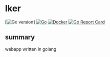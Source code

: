 # lker

[![Go version](https://img.shields.io/github/go-mod/go-version/ecshreve/lker)]
[![Go](https://github.com/ecshreve/lker/actions/workflows/go.yml/badge.svg)](https://github.com/ecshreve/lker/actions/workflows/go.yml)
[![Docker](https://github.com/ecshreve/lker/actions/workflows/docker.yml/badge.svg)](https://github.com/ecshreve/lker/actions/workflows/docker.yml)
[![Go Report Card](https://goreportcard.com/badge/github.com/ecshreve/lker)](https://goreportcard.com/report/github.com/ecshreve/lker)

## summary

webapp written in golang
